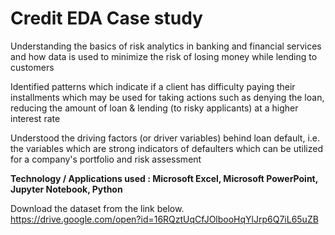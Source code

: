 # Credit EDA Case study

Understanding the basics of risk analytics in banking and financial services and how data is used to minimize the risk of losing money while lending to customers

Identified patterns which indicate if a client has difficulty paying their installments which may be used for taking actions such as denying the loan, reducing the amount of loan & lending (to risky applicants) at a higher interest rate

Understood the driving factors (or driver variables) behind loan default, i.e. the variables which are strong indicators of defaulters which can be utilized for a company's portfolio and risk assessment

**Technology / Applications used : Microsoft Excel, Microsoft PowerPoint, Jupyter Notebook, Python**

Download the dataset from the link below.  
https://drive.google.com/open?id=16RQztUqCfJOlbooHqYlJrp6Q7iL65uZB
